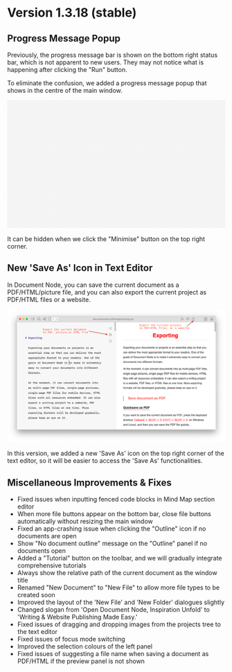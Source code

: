 ﻿# Version 1.3.18 (stable)

## Progress Message Popup

Previously, the progress message bar is shown on the bottom right status bar, which is not apparent to new users. They may not notice what is happening after clicking the "Run" button.

To eliminate the confusion, we added a progress message popup that shows in the centre of the main window.

![Screencast-progress-msg-popup](Screencast-progress-msg-popup.gif)

It can be hidden when we click the "Minimise" button on the top right corner.

## New 'Save As' Icon in Text Editor

In Document Node, you can save the current document as a PDF/HTML/picture file, and you can also export the current project as PDF/HTML files or a website.

![Screenshot-new-export-button-in-editor](Screenshot-new-export-button-in-editor.png)

In this version, we added a new 'Save As' icon on the top right corner of the text editor, so it will be easier to access the 'Save As' functionalities. 

## Miscellaneous Improvements & Fixes

* Fixed issues when inputting fenced code blocks in Mind Map section editor
* When more file buttons appear on the bottom bar, close file buttons automatically without resizing the main window
* Fixed an app-crashing issue when clicking the "Outline" icon if no documents are open
* Show "No document outline" message on the "Outline" panel if no documents open
* Added a "Tutorial" button on the toolbar, and we will gradually integrate comprehensive tutorials
* Always show the relative path of the current document as the window title
* Renamed "New Document" to "New File" to allow more file types to be created soon
* Improved the layout of the 'New File' and 'New Folder' dialogues slightly
* Changed slogan from 'Open Document Node, Inspiration Unfold' to 'Writing & Website Publishing Made Easy.'
* Fixed issues of dragging and dropping images from the projects tree to the text editor
* Fixed issues of focus mode switching
* Improved the selection colours of the left panel
* Fixed issues of suggesting a file name when saving a document as PDF/HTML if the preview panel is not shown

